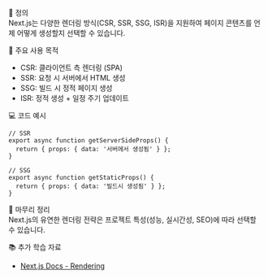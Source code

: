 📘 정의  
Next.js는 다양한 렌더링 방식(CSR, SSR, SSG, ISR)을 지원하여 페이지 콘텐츠를 언제 어떻게 생성할지 선택할 수 있습니다.

🎯 주요 사용 목적  
- CSR: 클라이언트 측 렌더링 (SPA)  
- SSR: 요청 시 서버에서 HTML 생성  
- SSG: 빌드 시 정적 페이지 생성  
- ISR: 정적 생성 + 일정 주기 업데이트

💻 코드 예시  
```tsx
// SSR
export async function getServerSideProps() {
  return { props: { data: '서버에서 생성됨' } };
}

// SSG
export async function getStaticProps() {
  return { props: { data: '빌드시 생성됨' } };
}
```

🧩 마무리 정리  
Next.js의 유연한 렌더링 전략은 프로젝트 특성(성능, 실시간성, SEO)에 따라 선택할 수 있습니다.

📚 추가 학습 자료  
- [Next.js Docs - Rendering](https://nextjs.org/docs/basic-features/pages#rendering)

